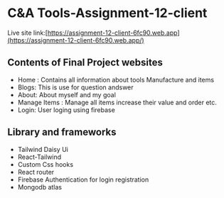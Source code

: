# C&A Tools-Assignment-12-client
Live site link:[https://assignment-12-client-6fc90.web.app](https://assignment-12-client-6fc90.web.app/)

## Contents of Final Project websites
- Home : Contains all information about tools Manufacture and items
- Blogs: This is use for question andswer
- About: About myself and my goal
- Manage Items : Manage all items increase their value and order etc.
- Login: User loging using firebase

## Library and frameworks
- Tailwind Daisy Ui
- React-Tailwind
- Custom Css hooks
- React router
- Firebase Authentication for login registration
- Mongodb atlas